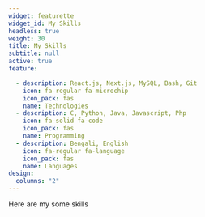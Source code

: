 ```yaml
---
widget: featurette
widget_id: My Skills
headless: true
weight: 30
title: My Skills
subtitle: null
active: true
feature:

  - description: React.js, Next.js, MySQL, Bash, Git 
    icon: fa-regular fa-microchip
    icon_pack: fas
    name: Technologies
  - description: C, Python, Java, Javascript, Php
    icon: fa-solid fa-code
    icon_pack: fas
    name: Programming
  - description: Bengali, English
    icon: fa-regular fa-language
    icon_pack: fas
    name: Languages
design:
  columns: "2"
---
```

Here are my some skills

